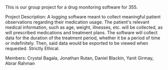 This is our group project for a drug monitoring software for 355.

Project Description: 
A logging software meant to collect meaningful patient observations regarding their medication usage. The
patient's relevant medical information, such as age, weight, illnesses, etc. will be collected, as will prescribed
medications and treatment plans. The software will collect data for the duration of the treatment period,
whether it be a period of time or indefinitely. Then, said data would be exported to be viewed when
requested. Strictly Ethical.


Members:
Crystal Bagala, Jonathan Rutan, Daniel Blackin, Yanit Girmay, Abrar Rahman
